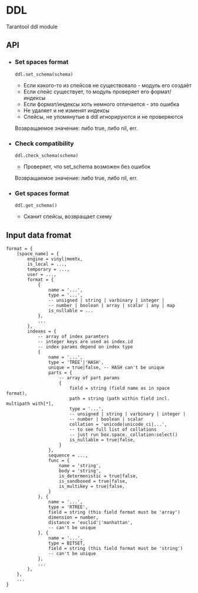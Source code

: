 # DDL
Tarantool ddl module

## API

 - ### Set spaces format
	`ddl.set_schema(schema)`
	- Если какого-то из спейсов не существовало - модуль его создаёт
	- Если спейс существует, то модуль проверяет его формат/индексы
	- Если формат/индексы хоть немного отличается - это ошибка
	- Не удаляет и не изменят индексы
	- Спейсы, не упомянутые в ddl игнорируются и не проверяются
    
	Возвращаемое значение: либо true, либо nil, err.

  - ### Check compatibility
	`ddl.check_schema(schema)`
	  - Проверяет, что set_schema возможен без ошибок

	Возвращаемое значение: либо true, либо nil, err.

  - ### Get spaces format
	`ddl.get_schema()`
	- Сканит спейсы, возвращает схему


## Input data fromat
```
format = {
	[space_name] = {
		engine = vinyl|memtx,
		is_local = ...,
		temporary = ...,
		user = ...,
		format = {
			{
				name = '...',
				type = '...',
				-- unsigned | string | varbinary | integer |
				-- number | boolean | array | scalar | any | map
				is_nullable = ...
			},
			...
		},
		indexes = {
			-- array of index paramters
			-- integer keys are used as index.id
			-- index params depend on index type
			{
				name = '...',
				type = 'TREE'|'HASH',
				unique = true|false, -- HASH can't be unique
				parts = {
					-- array of part params
					{
						field = string (field name as in space format),
						path = string (path within field incl. multipath with[*],
						type = '...',
						-- unsigned | string | varbinary | integer |
						-- number | boolean | scalar
						collation = 'unicode|unicode_ci|...',
						-- to see full list of collations
						-- just run box.space._collation:select()
						is_nullable = true|false,
					}
				},
				sequence = ...,
				func = {
					name = 'string',
					body = 'string',
					is_determenistic = true|false,
					is_sandboxed = true|false,
					is_multikey = true|false,
				}
			}, {
				name = '...',
				type = 'RTREE',
				field = string (this field format must be 'array')
				dimension = number,
				distance = 'euclid'|'manhattan',
				-- can't be unique
			}, {
				name = '...',
				type = BITSET,
				field = string (this field format must be 'string')
				-- can't be unique
			},
			...
		},
	},
	...
}
```
